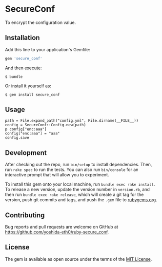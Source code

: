 # SecureConf

To encrypt the configuration value.

## Installation

Add this line to your application's Gemfile:

```ruby
gem 'secure_conf'
```

And then execute:

    $ bundle

Or install it yourself as:

    $ gem install secure_conf

## Usage

    path = File.expand_path("config.yml", File.dirname(__FILE__))
    config = SecureConf::Config.new(path)
    p config["enc:aaa"]
    config["enc:aaa"] = "aaa"
    config.save


## Development

After checking out the repo, run `bin/setup` to install dependencies. Then, run `rake spec` to run the tests. You can also run `bin/console` for an interactive prompt that will allow you to experiment.

To install this gem onto your local machine, run `bundle exec rake install`. To release a new version, update the version number in `version.rb`, and then run `bundle exec rake release`, which will create a git tag for the version, push git commits and tags, and push the `.gem` file to [rubygems.org](https://rubygems.org).

## Contributing

Bug reports and pull requests are welcome on GitHub at https://github.com/yoshida-eth0/ruby-secure_conf.


## License

The gem is available as open source under the terms of the [MIT License](http://opensource.org/licenses/MIT).

